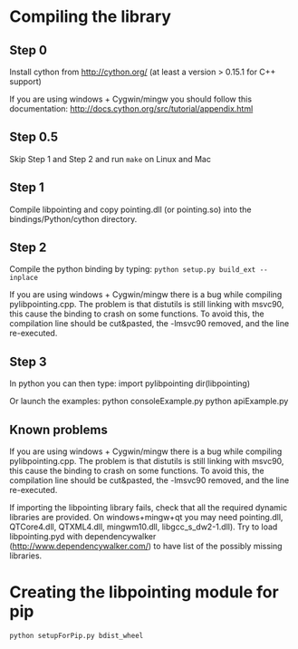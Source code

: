 # Compiling the library

## Step 0
Install cython from http://cython.org/ (at least a version > 0.15.1 for C++ support)

If you are using windows + Cygwin/mingw you should follow this documentation:
http://docs.cython.org/src/tutorial/appendix.html

## Step 0.5
Skip Step 1 and Step 2 and run `make` on Linux and Mac

## Step 1
Compile libpointing and copy 
pointing.dll (or pointing.so) into the bindings/Python/cython directory.

## Step 2
Compile the python binding by typing:
```python setup.py build_ext --inplace```

If you are using windows + Cygwin/mingw there is a bug while compiling pylibpointing.cpp.
The problem is that distutils is still linking with msvc90, this cause the binding to crash 
on some functions. To avoid this, the compilation line should be cut&pasted, the -lmsvc90 
removed, and the line re-executed. 

## Step 3
In python you can then type: 
import pylibpointing
dir(libpointing)

Or launch the examples: 
python consoleExample.py
python apiExample.py

## Known problems
If you are using windows + Cygwin/mingw there is a bug while compiling pylibpointing.cpp.
The problem is that distutils is still linking with msvc90, this cause the binding to crash 
on some functions. To avoid this, the compilation line should be cut&pasted, the -lmsvc90 
removed, and the line re-executed. 

If importing the libpointing library fails, check that all the required dynamic libraries are provided.
On windows+mingw+qt you may need pointing.dll, QTCore4.dll, QTXML4.dll, mingwm10.dll, libgcc_s_dw2-1.dll).
Try to load libpointing.pyd with dependencywalker (http://www.dependencywalker.com/) 
to have list of the possibly missing libraries. 

# Creating the libpointing module for pip

`python setupForPip.py bdist_wheel`